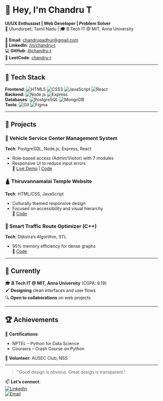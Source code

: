 # 👋 Hey, I'm Chandru T  
**UI/UX Enthusiast | Web Developer | Problem Solver**  
📍 Ulundurpet, Tamil Nadu | 🎓 B.Tech IT @ MIT, Anna University  

📧 **Email**: [chandrupadhur@gmail.com](mailto:chandrupadhur@gmail.com)  
🔗 **LinkedIn**: [/in/chandru-t](https://linkedin.com/in/chandru-t)  
💻 **GitHub**: [@chandru-t](https://github.com/chandru-t)  
🧠 **LeetCode**: [chandru-t](https://leetcode.com/chandru-t)  

---

## 🔧 Tech Stack  
**Frontend**: ![HTML5](https://img.shields.io/badge/HTML5-E34F26?style=flat&logo=html5&logoColor=white) ![CSS3](https://img.shields.io/badge/CSS3-1572B6?style=flat&logo=css3&logoColor=white) ![JavaScript](https://img.shields.io/badge/JavaScript-F7DF1E?style=flat&logo=javascript&logoColor=black) ![React](https://img.shields.io/badge/React-20232A?style=flat&logo=react&logoColor=61DAFB)  
**Backend**: ![Node.js](https://img.shields.io/badge/Node.js-339933?style=flat&logo=nodedotjs&logoColor=white) ![Express](https://img.shields.io/badge/Express-000000?style=flat&logo=express&logoColor=white)  
**Databases**: ![PostgreSQL](https://img.shields.io/badge/PostgreSQL-316192?style=flat&logo=postgresql&logoColor=white) ![MongoDB](https://img.shields.io/badge/MongoDB-4EA94B?style=flat&logo=mongodb&logoColor=white)  
**Tools**: ![Git](https://img.shields.io/badge/Git-F05032?style=flat&logo=git&logoColor=white) ![Figma](https://img.shields.io/badge/Figma-F24E1E?style=flat&logo=figma&logoColor=white)  

---

## 📌 Projects  

### 🚗 Vehicle Service Center Management System  
**Tech**: PostgreSQL, Node.js, Express, React  
- Role-based access (Admin/Visitor) with 7 modules  
- Responsive UI to reduce input errors  
🔗 [Live Demo](https://vehicle-service-8ggm.onrender.com/) | [Code](https://github.com/chandru-t/vehicle-service-center)  

### 🛕 Thiruvannamalai Temple Website  
**Tech**: HTML/CSS, JavaScript  
- Culturally themed responsive design  
- Focused on accessibility and visual hierarchy  
🔗 [Code](https://github.com/chandru-t/thiruvannamalai-temple-website)  

### 🚦 Smart Traffic Route Optimizer (C++)  
**Tech**: Dijkstra’s Algorithm, STL  
- 95% memory efficiency for dense graphs  
🔗 [Code](https://github.com/chandru-t/smart-traffic-route-optimizer)  

---

## 🎯 Currently  
🎓 **B.Tech IT @ MIT, Anna University** (CGPA: 8.19)  
🖌️ **Designing** clean interfaces and user flows  
🔍 **Open to collaborations** on web projects  

---

## 🏆 Achievements  
📜 **Certifications**:  
- NPTEL – Python for Data Science  
- Coursera – Crash Course on Python  

🤝 **Volunteer**: AUSEC Club, NSS  

---

> "Good design is obvious. Great design is transparent."  

📫 **Let's connect**:  
[![LinkedIn](https://img.shields.io/badge/LinkedIn-0A66C2?style=for-the-badge&logo=linkedin&logoColor=white)](https://linkedin.com/in/chandru-t)  
[![Email](https://img.shields.io/badge/Email-D14836?style=for-the-badge&logo=gmail&logoColor=white)](mailto:chandrupadhur@gmail.com)
